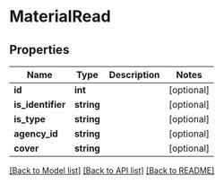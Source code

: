 # MaterialRead

## Properties
Name | Type | Description | Notes
------------ | ------------- | ------------- | -------------
**id** | **int** |  | [optional] 
**is_identifier** | **string** |  | [optional] 
**is_type** | **string** |  | [optional] 
**agency_id** | **string** |  | [optional] 
**cover** | **string** |  | [optional] 

[[Back to Model list]](../../README.md#documentation-for-models) [[Back to API list]](../../README.md#documentation-for-api-endpoints) [[Back to README]](../../README.md)

